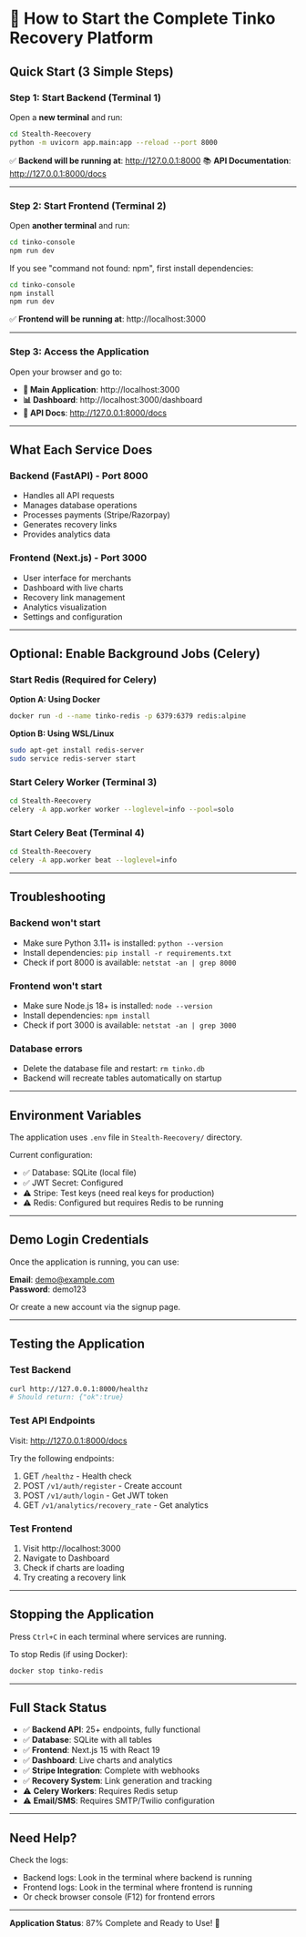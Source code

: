 # 🚀 How to Start the Complete Tinko Recovery Platform

## Quick Start (3 Simple Steps)

### Step 1: Start Backend (Terminal 1)

Open a **new terminal** and run:

```bash
cd Stealth-Reecovery
python -m uvicorn app.main:app --reload --port 8000
```

✅ **Backend will be running at**: http://127.0.0.1:8000
📚 **API Documentation**: http://127.0.0.1:8000/docs

---

### Step 2: Start Frontend (Terminal 2)

Open **another terminal** and run:

```bash
cd tinko-console
npm run dev
```

If you see "command not found: npm", first install dependencies:

```bash
cd tinko-console
npm install
npm run dev
```

✅ **Frontend will be running at**: http://localhost:3000

---

### Step 3: Access the Application

Open your browser and go to:

- **🎨 Main Application**: http://localhost:3000
- **📊 Dashboard**: http://localhost:3000/dashboard
- **🔧 API Docs**: http://127.0.0.1:8000/docs

---

## What Each Service Does

### Backend (FastAPI) - Port 8000

- Handles all API requests
- Manages database operations
- Processes payments (Stripe/Razorpay)
- Generates recovery links
- Provides analytics data

### Frontend (Next.js) - Port 3000

- User interface for merchants
- Dashboard with live charts
- Recovery link management
- Analytics visualization
- Settings and configuration

---

## Optional: Enable Background Jobs (Celery)

### Start Redis (Required for Celery)

**Option A: Using Docker**

```bash
docker run -d --name tinko-redis -p 6379:6379 redis:alpine
```

**Option B: Using WSL/Linux**

```bash
sudo apt-get install redis-server
sudo service redis-server start
```

### Start Celery Worker (Terminal 3)

```bash
cd Stealth-Reecovery
celery -A app.worker worker --loglevel=info --pool=solo
```

### Start Celery Beat (Terminal 4)

```bash
cd Stealth-Reecovery
celery -A app.worker beat --loglevel=info
```

---

## Troubleshooting

### Backend won't start

- Make sure Python 3.11+ is installed: `python --version`
- Install dependencies: `pip install -r requirements.txt`
- Check if port 8000 is available: `netstat -an | grep 8000`

### Frontend won't start

- Make sure Node.js 18+ is installed: `node --version`
- Install dependencies: `npm install`
- Check if port 3000 is available: `netstat -an | grep 3000`

### Database errors

- Delete the database file and restart: `rm tinko.db`
- Backend will recreate tables automatically on startup

---

## Environment Variables

The application uses `.env` file in `Stealth-Reecovery/` directory.

Current configuration:

- ✅ Database: SQLite (local file)
- ✅ JWT Secret: Configured
- ⚠️ Stripe: Test keys (need real keys for production)
- ⚠️ Redis: Configured but requires Redis to be running

---

## Demo Login Credentials

Once the application is running, you can use:

**Email**: demo@example.com  
**Password**: demo123

Or create a new account via the signup page.

---

## Testing the Application

### Test Backend

```bash
curl http://127.0.0.1:8000/healthz
# Should return: {"ok":true}
```

### Test API Endpoints

Visit: http://127.0.0.1:8000/docs

Try the following endpoints:

1. GET `/healthz` - Health check
2. POST `/v1/auth/register` - Create account
3. POST `/v1/auth/login` - Get JWT token
4. GET `/v1/analytics/recovery_rate` - Get analytics

### Test Frontend

1. Visit http://localhost:3000
2. Navigate to Dashboard
3. Check if charts are loading
4. Try creating a recovery link

---

## Stopping the Application

Press `Ctrl+C` in each terminal where services are running.

To stop Redis (if using Docker):

```bash
docker stop tinko-redis
```

---

## Full Stack Status

- ✅ **Backend API**: 25+ endpoints, fully functional
- ✅ **Database**: SQLite with all tables
- ✅ **Frontend**: Next.js 15 with React 19
- ✅ **Dashboard**: Live charts and analytics
- ✅ **Stripe Integration**: Complete with webhooks
- ✅ **Recovery System**: Link generation and tracking
- ⚠️ **Celery Workers**: Requires Redis setup
- ⚠️ **Email/SMS**: Requires SMTP/Twilio configuration

---

## Need Help?

Check the logs:

- Backend logs: Look in the terminal where backend is running
- Frontend logs: Look in the terminal where frontend is running
- Or check browser console (F12) for frontend errors

---

**Application Status**: 87% Complete and Ready to Use! 🎉

